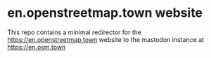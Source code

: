 # en.openstreetmap.town website

This repo contains a minimal redirector for the https://en.openstreetmap.town website to the mastodon instance at https://en.osm.town
